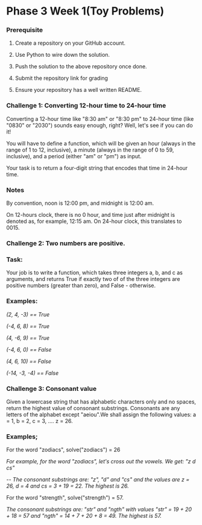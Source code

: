 # Phase 3 Week 1(Toy Problems)

### **Prerequisite**

1. Create a repository on your GitHub account.

2. Use Python to wire down the solution.

3. Push the solution to the above repository once done.

4. Submit the repository link for grading

5. Ensure your repository has a well written README.


### **Challenge 1: Converting 12-hour time to 24-hour time**

Converting a 12-hour time like "8:30 am" or "8:30 pm" to 24-hour time (like "0830" or "2030") sounds easy enough, right? Well, let's see if you can do it!

You will have to define a function, which will be given an hour (always in the range of 1 to 12, inclusive), a minute (always in the range of 0 to 59, inclusive), and a period (either "am" or "pm") as input.

Your task is to return a four-digit string that encodes that time in 24-hour time.

### Notes

By convention, noon is 12:00 pm, and midnight is 12:00 am.

On 12-hours clock, there is no 0 hour, and time just after midnight is denoted as, for example, 12:15 am. On 24-hour clock, this translates to 0015.

### **Challenge 2: Two numbers are positive.**

### Task:

Your job is to write a function, which takes three integers a, b, and c as arguments, and returns True if exactly two of of the three integers are positive numbers (greater than zero), and False - otherwise.

### Examples:

_(2, 4, -3) == True_

_(-4, 6, 8) == True_

_(4, -6, 9) == True_

_(-4, 6, 0) == False_

_(4, 6, 10) == False_

_(-14, -3, -4) == False_

### **Challenge 3: Consonant value**

Given a lowercase string that has alphabetic characters only and no spaces, return the highest value of consonant substrings. Consonants are any letters of the alphabet except "aeiou".We shall assign the following values: a = 1, b = 2, c = 3, .... z = 26.

### Examples;

For the word "zodiacs", solve("zodiacs") = 26

_For example, for the word "zodiacs", let's cross out the vowels. We get: "z d cs"_

_-- The consonant substrings are: "z", "d" and "cs" and the values are z = 26, d = 4 and cs = 3 + 19 = 22. The highest is 26._

For the word "strength", solve("strength") = 57.

_The consonant substrings are: "str" and "ngth" with values "str" = 19 + 20 + 18 = 57 and "ngth" = 14 + 7 + 20 + 8 = 49. The highest is 57._